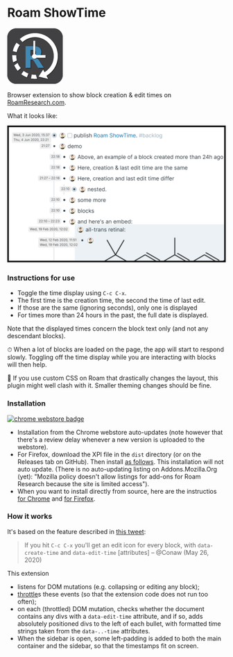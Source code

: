 # Roam ShowTime

![logo](img/icon_128.png)

Browser extension to show block creation & edit times on [RoamResearch.com](https://roamresearch.com).

What it looks like:

<img title="screenshot" src="img/screenshot_detail.png" width="700">


### Instructions for use

- Toggle the time display using `C-c C-x`.
- The first time is the creation time, the second the time of last edit.
- If those are the same (ignoring seconds), only one is displayed
- For times more than 24 hours in the past, the full date is displayed.

Note that the displayed times concern the block text only 
(and not any descendant blocks).

⏱ When a lot of blocks are loaded on the page, the app will start to respond 
slowly. Toggling off the time display while you are interacting with blocks 
will then help.

🎨 If you use custom CSS on Roam that drastically changes the layout, this 
plugin might well clash with it. Smaller theming changes should be fine.


### Installation

[![chrome webstore badge](https://developer.chrome.com/webstore/images/ChromeWebStore_BadgeWBorder_v2_206x58.png)](https://chrome.google.com/webstore/detail/roam-showtime/ojcaheglgnbmphkdppihchfodgpbebhp)

- Installation from the Chrome webstore auto-updates
  (note however that there's a review delay whenever a new version is uploaded to the webstore).
- For Firefox, download the XPI file in the `dist` directory (or on the Releases tab on GitHub).
  Then install [as follows](https://extensionworkshop.com/documentation/publish/distribute-sideloading/#install-addon-from-file).
  This installation will not auto update.
  (There is no auto-updating listing on Addons.Mozilla.Org (yet): "Mozilla policy 
  doesn't allow listings for add-ons for Roam Research because the site is limited access").
- When you want to install directly from source, 
  here are the instructios [for Chrome](https://stackoverflow.com/a/24577660/2611913)
  and [for Firefox](https://extensionworkshop.com/documentation/develop/temporary-installation-in-firefox/).
  

### How it works

It's based on the feature described in [this tweet](https://twitter.com/Conaw/status/1265253941727465476):
> If you hit `C-c C-x` you'll get an edit icon for every block, with 
> `data-create-time` and `data-edit-time` [attributes]
> – @Conaw (May 26, 2020)

This extension
- listens for DOM mutations (e.g. collapsing or editing any block);
- [throttle](https://underscorejs.org/#throttle)s these events (so that the 
  extension code does not run too often);
- on each (throttled) DOM mutation, checks whether the document contains any 
  divs with a `data-edit-time` attribute, and if so, adds absolutely positioned
  divs to the left of each bullet, with formatted time strings taken from the 
  `data-..-time` attributes.
- When the sidebar is open, some left-padding is added to both the main
  container and the sidebar, so that the timestamps fit on screen.
